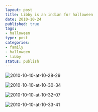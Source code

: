 ```yaml
--- 
layout: post
title: Libby is an indian for halloween
date: 2010-10-24
published: true
tags: 
- halloween
type: post
categories: 
- family
- halloween
- libby
status: publish
---
```


![2010-10-10-at-10-28-29](http://media.eick.us/2010/10/2010-10-10-at-10-28-29.jpg)

![2010-10-10-at-10-30-34](http://media.eick.us/2010/10/2010-10-10-at-10-30-34.jpg)

![2010-10-10-at-10-32-07](http://media.eick.us/2010/10/2010-10-10-at-10-32-07.jpg)

![2010-10-10-at-10-33-41](http://media.eick.us/2010/10/2010-10-10-at-10-33-41.jpg)
